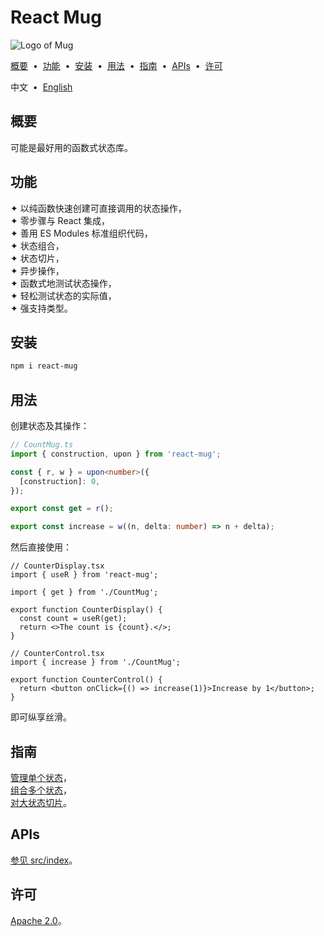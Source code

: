 # React Mug

![Logo of Mug](https://github.com/user-attachments/assets/f47bc69e-fc3f-4465-96af-9aaff65c79ae)

[概要](#f595ead) &nbsp;•&nbsp; [功能](#dea3322) &nbsp;•&nbsp; [安装](#cf6afd0) &nbsp;•&nbsp; [用法](#9f9b12f) &nbsp;•&nbsp; [指南](#be6352c) &nbsp;•&nbsp; [APIs](#629f340) &nbsp;•&nbsp; [许可](#1036c9f)

中文 &nbsp;•&nbsp; [English](./README.md)

## <span id="f595ead"></span>概要

可能是最好用的函数式状态库。

## <span id="dea3322"></span>功能

✦ 以纯函数快速创建可直接调用的状态操作，<br/>
✦ 零步骤与 React 集成，<br/>
✦ 善用 ES Modules 标准组织代码，<br/>
✦ 状态组合，<br/>
✦ 状态切片，<br/>
✦ 异步操作，<br/>
✦ 函数式地测试状态操作，<br/>
✦ 轻松测试状态的实际值，<br/>
✦ 强支持类型。

## <span id="cf6afd0"></span>安装

```sh
npm i react-mug
```

## <span id="9f9b12f"></span>用法

创建状态及其操作：

```ts
// CountMug.ts
import { construction, upon } from 'react-mug';

const { r, w } = upon<number>({
  [construction]: 0,
});

export const get = r();

export const increase = w((n, delta: number) => n + delta);
```

然后直接使用：

```tsx
// CounterDisplay.tsx
import { useR } from 'react-mug';

import { get } from './CountMug';

export function CounterDisplay() {
  const count = useR(get);
  return <>The count is {count}.</>;
}
```

```tsx
// CounterControl.tsx
import { increase } from './CountMug';

export function CounterControl() {
  return <button onClick={() => increase(1)}>Increase by 1</button>;
}
```

即可纵享丝滑。

## <span id="be6352c"></span>指南

[管理单个状态](./docs/guide/57934f5.zh-Hans.md)，<br/>
[组合多个状态](./docs/guide/7f95611.zh-Hans.md)，<br/>
[对大状态切片](./docs/guide/eb8ec2b.zh-Hans.md)。

## <span id="629f340"></span>APIs

[参见 src/index](./src/index.ts)。

## <span id="1036c9f"></span>许可

[Apache 2.0](./LICENSE)。
